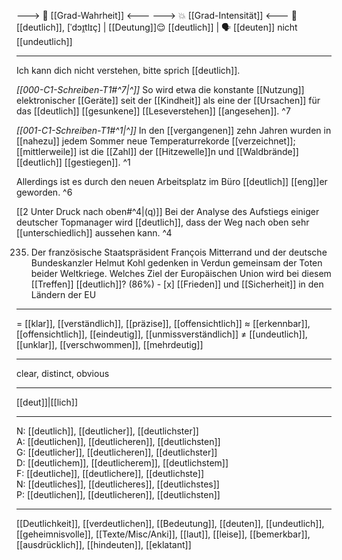 ---> 🧩 [[Grad-Wahrheit]] <---
---> 💥 [[Grad-Intensität]] <---
🔬 [[deutlich]], [ˈdɔɪ̯tlɪç] |  [[Deutung]]😌 [[deutlich]] | 🗣️ [[deuten]]
nicht [[undeutlich]]

---
Ich kann dich nicht verstehen, bitte sprich [[deutlich]].

*[[000-C1-Schreiben-T1#^7|^]]* So wird etwa die konstante [[Nutzung]] elektronischer [[Geräte]] seit der [[Kindheit]] als eine der [[Ursachen]] für das [[deutlich]] [[gesunkene]] [[Leseverstehen]] [[angesehen]]. ^7


*[[001-C1-Schreiben-T1#^1|^]]* In den [[vergangenen]] zehn Jahren wurden in [[nahezu]] jedem Sommer neue Temperaturrekorde [[verzeichnet]]; [[mittlerweile]] ist die [[Zahl]] der [[Hitzewelle]]n und [[Waldbrände]] [[deutlich]] [[gestiegen]]. ^1


Allerdings ist es durch den neuen Arbeitsplatz im Büro [[deutlich]] [[eng]]er geworden. ^6


[[2 Unter Druck nach oben#^4|(q)]] Bei der Analyse des Aufstiegs einiger deutscher Topmanager wird [[deutlich]], dass der Weg nach oben sehr [[unterschiedlich]] aussehen kann. ^4


235. Der französische Staatspräsident François Mitterrand und der deutsche Bundeskanzler Helmut Kohl gedenken in Verdun gemeinsam der Toten beider Weltkriege. Welches Ziel der Europäischen Union wird bei diesem [[Treffen]] [[deutlich]]? (86%)
	- [x] [[Frieden]] und [[Sicherheit]] in den Ländern der EU

---
= [[klar]], [[verständlich]], [[präzise]], [[offensichtlich]]
≈ [[erkennbar]], [[offensichtlich]], [[eindeutig]], [[unmissverständlich]]
≠ [[undeutlich]], [[unklar]], [[verschwommen]], [[mehrdeutig]]

---
clear, distinct, obvious

---
[[deut]]|[[lich]]

---
N: [[deutlich]], [[deutlicher]], [[deutlichster]]  
A: [[deutlichen]], [[deutlicheren]], [[deutlichsten]]  
G: [[deutlicher]], [[deutlicheren]], [[deutlichster]]  
D: [[deutlichem]], [[deutlicherem]], [[deutlichstem]]  
F: [[deutliche]], [[deutlichere]], [[deutlichste]]  
N: [[deutliches]], [[deutlicheres]], [[deutlichstes]]  
P: [[deutlichen]], [[deutlicheren]], [[deutlichsten]]  

---
[[Deutlichkeit]], [[verdeutlichen]], [[Bedeutung]], [[deuten]], [[undeutlich]], [[geheimnisvolle]], [[Texte/Misc/Anki]], [[laut]], [[leise]], [[bemerkbar]], [[ausdrücklich]], [[hindeuten]], [[eklatant]]